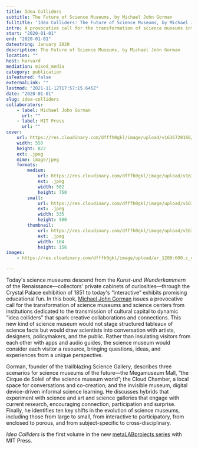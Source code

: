 ```yaml
---
title: Idea Colliders
subtitle: The Future of Science Museums, by Michael John Gorman
fulltitle: 'Idea Colliders: The Future of Science Museums, by Michael John Gorman'
intro: A provocative call for the transformation of science museums into “idea colliders” that spark creative collaborations and connections.
start: "2020-01-01"
end: "2020-01-01"
datestring: January 2020
description: The Future of Science Museums, by Michael John Gorman
location: ""
host: harvard
mediation: mixed_media
category: publication
isFeatured: false
externalLink: ""
lastmod: "2021-11-12T17:57:15.645Z"
date: "2020-01-01"
slug: idea-colliders
collaborators:
    - label: Michael John Gorman
      url: ""
    - label: MIT Press
      url: ""
cover:
    url: https://res.cloudinary.com/dfffh0gkl/image/upload/v1636728166/ideacolliders_fe4058d24e.jpg
    width: 550
    height: 822
    ext: .jpeg
    mime: image/jpeg
    formats:
        medium:
            url: https://res.cloudinary.com/dfffh0gkl/image/upload/v1636728167/medium_ideacolliders_fe4058d24e.jpg
            ext: .jpeg
            width: 502
            height: 750
        small:
            url: https://res.cloudinary.com/dfffh0gkl/image/upload/v1636728167/small_ideacolliders_fe4058d24e.jpg
            ext: .jpeg
            width: 335
            height: 500
        thumbnail:
            url: https://res.cloudinary.com/dfffh0gkl/image/upload/v1636728166/thumbnail_ideacolliders_fe4058d24e.jpg
            ext: .jpeg
            width: 104
            height: 156
images:
    - https://res.cloudinary.com/dfffh0gkl/image/upload/ar_1200:600,c_crop/c_limit,h_1200,w_600/v1636728166/ideacolliders_fe4058d24e.jpg

---
```

Today's science museums descend from the *Kunst-und Wunderkammern* of the Renaissance—collectors' private cabinets of curiosities—through the Crystal Palace exhibition of 1851 to today's “interactive” exhibits promising educational fun. In this book, [Michael John Gorman](https://twitter.com/michaeljohng) issues a provocative call for the transformation of science museums and science centers from institutions dedicated to the transmission of cultural capital to dynamic “idea colliders” that spark creative collaborations and connections. This new kind of science museum would not stage structured tableaux of science facts but would draw scientists into conversation with artists, designers, policymakers, and the public. Rather than insulating visitors from each other with apps and audio guides, the science museum would consider each visitor a resource, bringing questions, ideas, and experiences from a unique perspective.

Gorman, founder of the trailblazing Science Gallery, describes three scenarios for science museums of the future—the Megamuseum Mall, “the Cirque de Soleil of the science museum world”; the Cloud Chamber, a local space for conversations and co-creation; and the invisible museum, digital device-driven informal science learning. He discusses hybrids that experiment with science and art and science galleries that engage with current research, encouraging connection, participation and surprise. Finally, he identifies ten key shifts in the evolution of science museums, including those from large to small, from interactive to participatory, from enclosed to porous, and from subject-specific to cross-disciplinary.

*Idea Colliders* is the first volume in the new [metaLABprojects series](https://mitpress.mit.edu/books/series/metalabprojects) with MIT Press.